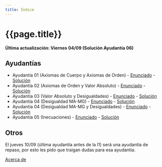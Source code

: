```yaml
---
title: Índice
---
```


# {{page.title}}

**Última actualización: Viernes 04/09 (Solución Ayudantía 06)**

## Ayudantías

- Ayudantía 01 (Axiomas de Cuerpo y Axiomas de Orden) - [Enunciado](pdfs/Enunciados/Enunciado01.pdf) - [Solución](pdfs/Soluciones/Solucion01.pdf)
- Ayudantía 02 (Axiomas de Orden y Valor Absoluto) - [Enunciado](pdfs/Enunciados/Enunciado02.pdf) - [Solución](pdfs/Soluciones/Solucion02.pdf)
- Ayudantía 03 (Valor Absoluto y Desigualdades) - [Enunciado](pdfs/Enunciados/Enunciado03.pdf) - [Solución](pdfs/Soluciones/Solucion03.pdf)
- Ayudantía 04 (Desigualdad MA-MG) - [Enunciado](pdfs/Enunciados/Enunciado04.pdf) - [Solución](pdfs/Soluciones/Solucion04.pdf)
- Ayudantía 04 (Desigualdad MA-MG y Desigualdades) - [Enunciado](pdfs/Enunciados/Enunciado05.pdf) - [Solución](pdfs/Soluciones/Solucion05.pdf)
- Ayudantía 05 (Inecuaciones) - [Enunciado](pdfs/Enunciados/Enunciado06.pdf) - [Solución](pdfs/Soluciones/Solucion06.pdf)

## Otros
El jueves 10/09 (última ayudantía antes de la I1) será una ayudantía de repaso, por esto les pido que traigan dudas para esa ayudantía.


[Acerca de](about)

